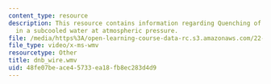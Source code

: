 ```yaml
---
content_type: resource
description: This resource contains information regarding Quenching of a steel sphere
  in a subcooled water at atmospheric pressure.
file: /media/https%3A/open-learning-course-data-rc.s3.amazonaws.com/22-312-engineering-of-nuclear-reactors-fall-2015/48fe07beace45733ea18fb8ec283d4d9_dnb_wire.wmv
file_type: video/x-ms-wmv
resourcetype: Other
title: dnb_wire.wmv
uid: 48fe07be-ace4-5733-ea18-fb8ec283d4d9
---
```

